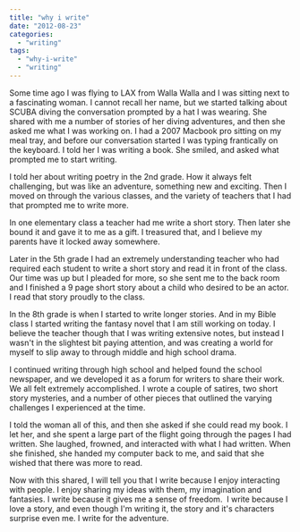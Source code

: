 ```yaml
---
title: "why i write"
date: "2012-08-23"
categories: 
  - "writing"
tags: 
  - "why-i-write"
  - "writing"
---
```


Some time ago I was flying to LAX from Walla Walla and I was sitting next to a fascinating woman. I cannot recall her name, but we started talking about SCUBA diving the conversation prompted by a hat I was wearing. She shared with me a number of stories of her diving adventures, and then she asked me what I was working on. I had a 2007 Macbook pro sitting on my meal tray, and before our conversation started I was typing frantically on the keyboard. I told her I was writing a book. She smiled, and asked what prompted me to start writing.

I told her about writing poetry in the 2nd grade. How it always felt challenging, but was like an adventure, something new and exciting. Then I moved on through the various classes, and the variety of teachers that I had that prompted me to write more.

In one elementary class a teacher had me write a short story. Then later she bound it and gave it to me as a gift. I treasured that, and I believe my parents have it locked away somewhere.

Later in the 5th grade I had an extremely understanding teacher who had required each student to write a short story and read it in front of the class. Our time was up but I pleaded for more, so she sent me to the back room and I finished a 9 page short story about a child who desired to be an actor. I read that story proudly to the class.

In the 8th grade is when I started to write longer stories. And in my Bible class I started writing the fantasy novel that I am still working on today. I believe the teacher though that I was writing extensive notes, but instead I wasn't in the slightest bit paying attention, and was creating a world for myself to slip away to through middle and high school drama.

I continued writing through high school and helped found the school newspaper, and we developed it as a forum for writers to share their work. We all felt extremely accomplished. I wrote a couple of satires, two short story mysteries, and a number of other pieces that outlined the varying challenges I experienced at the time.

I told the woman all of this, and then she asked if she could read my book. I let her, and she spent a large part of the flight going through the pages I had written. She laughed, frowned, and interacted with what I had written. When she finished, she handed my computer back to me, and said that she wished that there was more to read.

Now with this shared, I will tell you that I write because I enjoy interacting with people. I enjoy sharing my ideas with them, my imagination and fantasies. I write because it gives me a sense of freedom.  I write because I love a story, and even though I'm writing it, the story and it's characters surprise even me. I write for the adventure.
